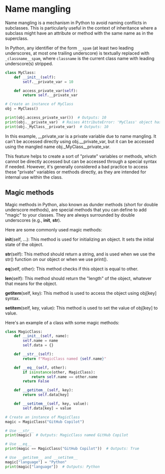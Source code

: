 # Name mangling

Name mangling is a mechanism in Python to avoid naming conflicts in subclasses. This is particularly useful in the context of inheritance where a subclass might have an attribute or method with the same name as in the superclass.

In Python, any identifier of the form `__spam` (at least two leading underscores, at most one trailing underscore) is textually replaced with `_classname__spam`, where `classname` is the current class name with leading underscore(s) stripped.

```python
class MyClass:
    def __init__(self):
        self.__private_var = 10

    def access_private_var(self):
        return self.__private_var

# Create an instance of MyClass
obj = MyClass()

print(obj.access_private_var())  # Outputs: 10
print(obj.__private_var)  # Raises AttributeError: 'MyClass' object has no attribute '__private_var'
print(obj._MyClass__private_var)  # Outputs: 10
```

In this example, __private_var is a private variable due to name mangling. It can't be accessed directly using obj.__private_var, but it can be accessed using the mangled name obj._MyClass__private_var.

This feature helps to create a sort of "private" variables or methods, which cannot be directly accessed but can be accessed through a special syntax if needed. However, it's generally considered a bad practice to access these "private" variables or methods directly, as they are intended for internal use within the class.

## Magic methods

Magic methods in Python, also known as dunder methods (short for double underscore methods), are special methods that you can define to add "magic" to your classes. They are always surrounded by double underscores (e.g., __init__, __str__).

Here are some commonly used magic methods:

__init__(self, ...): This method is used for initializing an object. It sets the initial state of the object.

__str__(self): This method should return a string, and is used when we use the str() function on our object or when we use print().

__eq__(self, other): This method checks if this object is equal to other.

__len__(self): This method should return the "length" of the object, whatever that means for the object.

__getitem__(self, key): This method is used to access the object using obj[key] syntax.

__setitem__(self, key, value): This method is used to set the value of obj[key] to value.

Here's an example of a class with some magic methods:

```python
class MagicClass:
    def __init__(self, name):
        self.name = name
        self.data = {}

    def __str__(self):
        return f"MagicClass named {self.name}"

    def __eq__(self, other):
        if isinstance(other, MagicClass):
            return self.name == other.name
        return False

    def __getitem__(self, key):
        return self.data[key]

    def __setitem__(self, key, value):
        self.data[key] = value

# Create an instance of MagicClass
magic = MagicClass("GitHub Copilot")

# Use __str__
print(magic)  # Outputs: MagicClass named GitHub Copilot

# Use __eq__
print(magic == MagicClass("GitHub Copilot"))  # Outputs: True

# Use __getitem__ and __setitem__
magic["language"] = "Python"
print(magic["language"])  # Outputs: Python
```
